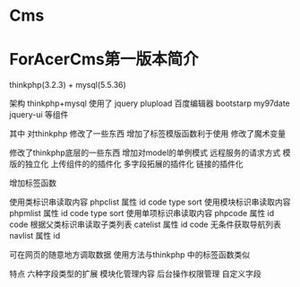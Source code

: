 # Cms
# ForAcerCms第一版本简介 

thinkphp(3.2.3) + mysql(5.5.36)

架构 thinkphp+mysql 使用了 jquery plupload 百度编辑器 bootstarp my97date jquery-ui 等组件

其中 对thinkphp 修改了一些东西 增加了标签模版函数利于使用 修改了魔术变量

修改了thinkphp底层的一些东西 
增加对model的单例模式 
远程服务的请求方式 
模版的独立化 
上传组件的的插件化 
多字段拓展的插件化
链接的插件化 

增加标签函数 

使用类标识串读取内容 phpclist 属性 id code type sort
使用模块标识串读取内容 phpmlist 属性 id code type sort
使用单项标识串读取内容 phpcode 属性 id code
根据父类标识串读取子类列表 catelist 属性 id code
无条件获取导航列表 navlist 属性 id

可在网页的随意地方调取数据 使用方法与thinkphp 中的标签函数类似

特点 六种字段类型的扩展 模块化管理内容 后台操作权限管理 自定义字段
